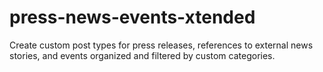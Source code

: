 # press-news-events-xtended
Create custom post types for press releases, references to external news stories, and events organized and filtered by custom categories.
